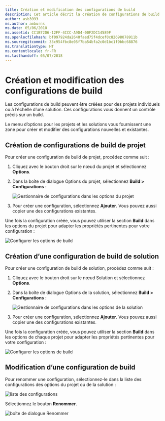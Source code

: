 ```yaml
---
title: Création et modification des configurations de build
description: Cet article décrit la création de configurations de build dans Visual Studio pour Mac
author: asb3993
ms.author: amburns
ms.date: 05/06/2018
ms.assetid: CC1B72D6-12FF-4CCC-A9D4-00F2DC14589F
ms.openlocfilehash: bf097924da2640faed75f4dcef0c82698078911b
ms.sourcegitcommit: 33c954fbc8e05f7ba54bfa2c0d1bc1f9bbc68876
ms.translationtype: HT
ms.contentlocale: fr-FR
ms.lasthandoff: 05/07/2018
---
```

# <a name="creating-and-editing-build-configurations"></a>Création et modification des configurations de build

Les configurations de build peuvent être créées pour des projets individuels ou à l’échelle d’une solution. Ces configurations vous donnent un contrôle précis sur un build.

Le menu d’options pour les projets et les solutions vous fournissent une zone pour créer et modifier des configurations nouvelles et existantes.

## <a name="creating-a-project-build-configurations"></a>Création de configurations de build de projet

Pour créer une configuration de build de projet, procédez comme suit :

1. Cliquez avec le bouton droit sur le nœud du projet et sélectionnez **Options**.

2. Dans la boîte de dialogue Options du projet, sélectionnez **Build > Configurations** :

    ![Gestionnaire de configurations dans les options du projet](media/create-and-edit-configurations-image2.png)

3. Pour créer une configuration, sélectionnez **Ajouter**. Vous pouvez aussi copier une des configurations existantes.

Une fois la configuration créée, vous pouvez utiliser la section **Build** dans les options du projet pour adapter les propriétés pertinentes pour votre configuration :

![Configurer les options de build](media/create-and-edit-configurations-image3.png)

## <a name="creating-a-solution-build-configuration"></a>Création d’une configuration de build de solution

Pour créer une configuration de build de solution, procédez comme suit :


1. Cliquez avec le bouton droit sur le nœud Solution et sélectionnez **Options**.

2. Dans la boîte de dialogue Options de la solution, sélectionnez **Build > Configurations** :
    
    ![Gestionnaire de configurations dans les options de la solution](media/create-and-edit-configurations-image1.png)

3. Pour créer une configuration, sélectionnez **Ajouter**. Vous pouvez aussi copier une des configurations existantes.

Une fois la configuration créée, vous pouvez utiliser la section **Build** dans les options de chaque projet pour adapter les propriétés pertinentes pour votre configuration :

![Configurer les options de build](media/create-and-edit-configurations-image3.png) 

## <a name="editing-a-build-configuration"></a>Modification d’une configuration de build

Pour renommer une configuration, sélectionnez-le dans la liste des configurations des options du projet ou de la solution :

![liste des configurations](media/create-and-edit-configurations-image4.png) 

Sélectionnez le bouton **Renommer**.

![boîte de dialogue Renommer](media/create-and-edit-configurations-image5.png) 

